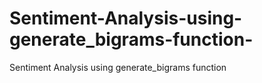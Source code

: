# Sentiment-Analysis-using-generate_bigrams-function-
Sentiment Analysis using generate_bigrams function 
